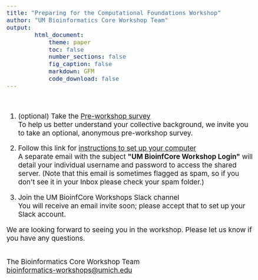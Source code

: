 ```yaml
---
title: "Preparing for the Computational Foundations Workshop"
author: "UM Bioinformatics Core Workshop Team"
output:
        html_document:
            theme: paper
            toc: false
            number_sections: false
            fig_caption: false
            markdown: GFM
            code_download: false
---
```

<style type="text/css">
body{ /* Normal  */
      font-size: 14pt;
  }
</style>

<br/>

1. (optional) Take the <a href="https://forms.gle/gPA6y8imgDTRkuxv8" target="_blank">Pre-workshop survey</a><br/>
To help us better understand your collective background, we invite you to take an optional, anonymous pre-workshop survey.

2. Follow this link for <a href="setup_instructions.html" target="_blank">instructions to set up your computer</a><br/>
A separate email with the subject **"UM BioinfCore Workshop Login"** will detail your individual username and password to access the shared server. (Note that this email is sometimes flagged as spam, so if you don't see it in your Inbox please check your spam folder.)

3. Join the UM BioinfCore Workshops Slack channel<br/>
You will receive an email invite soon; please accept that to set up your Slack account.

We are looking forward to seeing you in the workshop. Please let us know if you have any questions.<br/><br/>

The Bioinformatics Core Workshop Team<br/>
[bioinformatics-workshops@umich.edu](mailto:bioinformatics-workshops@umich.edu)

